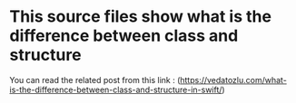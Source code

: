 # This source files show what is the difference between class and structure
You can read the related post from this link : (https://vedatozlu.com/what-is-the-difference-between-class-and-structure-in-swift/)

